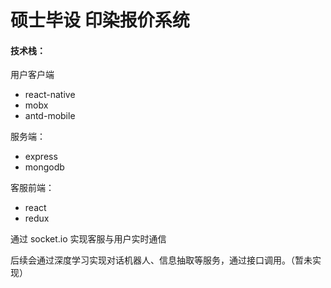 # 硕士毕设 印染报价系统

#### 技术栈：

用户客户端

- react-native
- mobx
- antd-mobile

服务端：

- express
- mongodb

客服前端：

- react
- redux

通过 socket.io 实现客服与用户实时通信

后续会通过深度学习实现对话机器人、信息抽取等服务，通过接口调用。（暂未实现）
